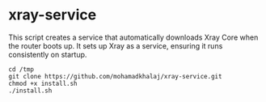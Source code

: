 # xray-service
This script creates a service that automatically downloads Xray Core when the router boots up. It sets up Xray as a service, ensuring it runs consistently on startup.
```
cd /tmp
git clone https://github.com/mohamadkhalaj/xray-service.git
chmod +x install.sh
./install.sh
```
